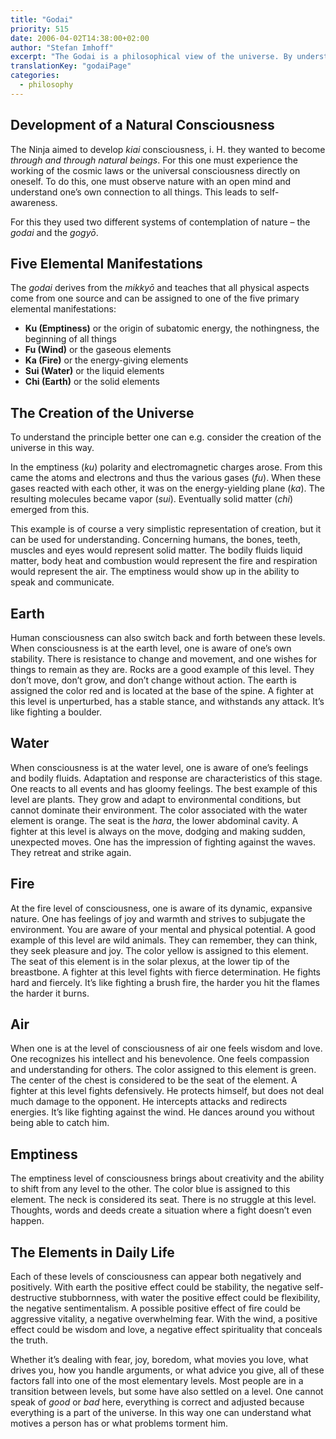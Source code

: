 ```yaml
---
title: "Godai"
priority: 515
date: 2006-04-02T14:38:00+02:00
author: "Stefan Imhoff"
excerpt: "The Godai is a philosophical view of the universe. By understanding the workings of the five elements and their manifestations, the Ninja tried to understand the connections between creation and thereby himself."
translationKey: "godaiPage"
categories:
  - philosophy
---
```


## Development of a Natural Consciousness

The Ninja aimed to develop _kiai_ consciousness, i. H. they wanted to become _through and through natural beings_. For this one must experience the working of the cosmic laws or the universal consciousness directly on oneself. To do this, one must observe nature with an open mind and understand one’s own connection to all things. This leads to self-awareness.

For this they used two different systems of contemplation of nature – the _godai_ and the _gogyō_.

## Five Elemental Manifestations

The _godai_ derives from the _mikkyō_ and teaches that all physical aspects come from one source and can be assigned to one of the five primary elemental manifestations:

- **Ku (Emptiness)** or the origin of subatomic energy, the nothingness, the beginning of all things
- **Fu (Wind)** or the gaseous elements
- **Ka (Fire)** or the energy-giving elements
- **Sui (Water)** or the liquid elements
- **Chi (Earth)** or the solid elements

## The Creation of the Universe

To understand the principle better one can e.g. consider the creation of the universe in this way.

In the emptiness (_ku_) polarity and electromagnetic charges arose. From this came the atoms and electrons and thus the various gases (_fu_). When these gases reacted with each other, it was on the energy-yielding plane (_ka_). The resulting molecules became vapor (_sui_). Eventually solid matter (_chi_) emerged from this.

This example is of course a very simplistic representation of creation, but it can be used for understanding. Concerning humans, the bones, teeth, muscles and eyes would represent solid matter. The bodily fluids liquid matter, body heat and combustion would represent the fire and respiration would represent the air. The emptiness would show up in the ability to speak and communicate.

## Earth

Human consciousness can also switch back and forth between these levels. When consciousness is at the earth level, one is aware of one’s own stability. There is resistance to change and movement, and one wishes for things to remain as they are. Rocks are a good example of this level. They don’t move, don’t grow, and don’t change without action. The earth is assigned the color red and is located at the base of the spine. A fighter at this level is unperturbed, has a stable stance, and withstands any attack. It’s like fighting a boulder.

## Water

When consciousness is at the water level, one is aware of one’s feelings and bodily fluids. Adaptation and response are characteristics of this stage. One reacts to all events and has gloomy feelings. The best example of this level are plants. They grow and adapt to environmental conditions, but cannot dominate their environment. The color associated with the water element is orange. The seat is the _hara_, the lower abdominal cavity. A fighter at this level is always on the move, dodging and making sudden, unexpected moves. One has the impression of fighting against the waves. They retreat and strike again.

## Fire

At the fire level of consciousness, one is aware of its dynamic, expansive nature. One has feelings of joy and warmth and strives to subjugate the environment. You are aware of your mental and physical potential. A good example of this level are wild animals. They can remember, they can think, they seek pleasure and joy. The color yellow is assigned to this element. The seat of this element is in the solar plexus, at the lower tip of the breastbone. A fighter at this level fights with fierce determination. He fights hard and fiercely. It’s like fighting a brush fire, the harder you hit the flames the harder it burns.

## Air

When one is at the level of consciousness of air one feels wisdom and love. One recognizes his intellect and his benevolence. One feels compassion and understanding for others. The color assigned to this element is green. The center of the chest is considered to be the seat of the element. A fighter at this level fights defensively. He protects himself, but does not deal much damage to the opponent. He intercepts attacks and redirects energies. It’s like fighting against the wind. He dances around you without being able to catch him.

## Emptiness

The emptiness level of consciousness brings about creativity and the ability to shift from any level to the other. The color blue is assigned to this element. The neck is considered its seat. There is no struggle at this level. Thoughts, words and deeds create a situation where a fight doesn’t even happen.

## The Elements in Daily Life

Each of these levels of consciousness can appear both negatively and positively. With earth the positive effect could be stability, the negative self-destructive stubbornness, with water the positive effect could be flexibility, the negative sentimentalism. A possible positive effect of fire could be aggressive vitality, a negative overwhelming fear. With the wind, a positive effect could be wisdom and love, a negative effect spirituality that conceals the truth.

Whether it’s dealing with fear, joy, boredom, what movies you love, what drives you, how you handle arguments, or what advice you give, all of these factors fall into one of the most elementary levels. Most people are in a transition between levels, but some have also settled on a level. One cannot speak of _good_ or _bad_ here, everything is correct and adjusted because everything is a part of the universe. In this way one can understand what motives a person has or what problems torment him.

